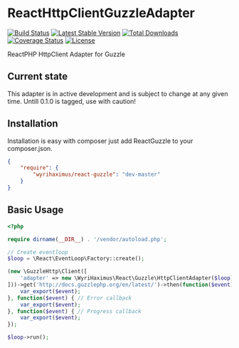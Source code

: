 ReactHttpClientGuzzleAdapter
============================

[![Build Status](https://travis-ci.org/WyriHaximus/ReactGuzzle.png)](https://travis-ci.org/WyriHaximus/ReactGuzzle)
[![Latest Stable Version](https://poser.pugx.org/WyriHaximus/react-guzzle/v/stable.png)](https://packagist.org/packages/WyriHaximus/react-guzzle)
[![Total Downloads](https://poser.pugx.org/WyriHaximus/react-guzzle/downloads.png)](https://packagist.org/packages/WyriHaximus/react-guzzle)
[![Coverage Status](https://coveralls.io/repos/WyriHaximus/ReactGuzzle/badge.png)](https://coveralls.io/r/WyriHaximus/ReactGuzzle)
[![License](https://poser.pugx.org/wyrihaximus/react-guzzle/license.png)](https://packagist.org/packages/wyrihaximus/react-guzzle)

ReactPHP HttpClient Adapter for Guzzle

## Current state ##

This adapter is in active development and is subject to change at any given time. Untill 0.1.0 is tagged, use with caution!


## Installation ##

Installation is easy with composer just add ReactGuzzle to your composer.json.

```json
{
	"require": {
		"wyrihaximus/react-guzzle": "dev-master"
	}
}
```

## Basic Usage ##

```php
<?php

require dirname(__DIR__) . '/vendor/autoload.php';

// Create eventloop
$loop = \React\EventLoop\Factory::create();

(new \GuzzleHttp\Client([
    'adapter' => new \WyriHaximus\React\Guzzle\HttpClientAdapter($loop),
]))->get('http://docs.guzzlephp.org/en/latest/')->then(function($event) { // Success callback
    var_export($event);
}, function($event) { // Error callback
    var_export($event);
}, function($event) { // Progress callback
    var_export($event);
});

$loop->run();

```